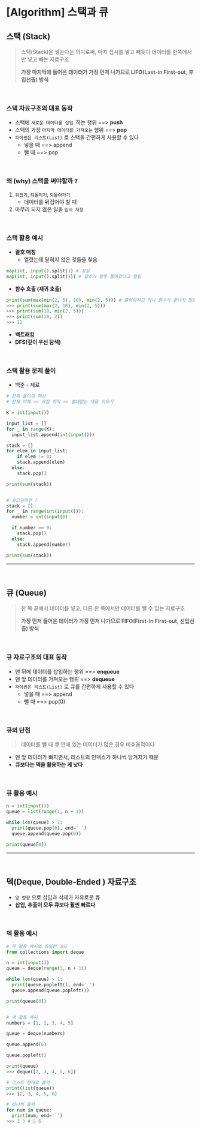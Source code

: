 # [Algorithm] 스택과 큐

## **스택 (Stack)**

> 스택(Stack)은 쌓는다는 의미로써, 마치 접시를 쌓고 빼듯이 데이터를 한쪽에서만 넣고 빼는 자료구조
>
> **가장 마지막에 들어온 데이터가 가장 먼저 나가므로 LIFO(Last-in First-out, 후입선출) 방식**

<br />

### **스택 자료구조의 대표 동작**

- 스택에 `새로운 데이터를 삽입 `하는 행위 ==> **push**
- 스택의 가장 `마지막 데이터를 가져오는` 행위 ==> **pop**
- `파이썬은 리스트(List)` 로 스택을 간편하게 사용할 수 있다
  - 넣을 때 ==> append
  - 뺄 때 ==> pop

<br />

### **왜 (why) 스택을 써야할까 ?**

1. `뒤집기`, `되돌리기`, `되돌아가기`
   - 데이터를 뒤집어야 할 때
2. 마무리 되지 않은 일을 `임시 저장`

<br />

### **스택 활용 예시**

- **괄호 매칭**
  - 열렸는데 닫히지 않은 것들을 찾음

```python
map(int, input().split()) # 정상
map(int, input().split())) # 괄호가 잘못 들어갔다고 알림
```

- **함수 호출 (재귀 호출)**

```python
print(sum(max(min(2, 5), 10), min(2, 5))) # 출력하려고 하니 함수가 끝나지 않음
>>> print(sum(max(2, 10), min(2, 5)))
>>> print(sum(10, min(2, 5)))
>>> print(sum(10, 2))
>>> 12
```

- **백트래킹**
- **DFS(깊이 우선 탐색)**

<br />

### **스택 활용 문제 풀이**

- 백준 - 제로

```python
# 문제 풀이의 핵심
# 문제 이해 >> 요점 파악 >> 쓸데없는 내용 지우기

K = int(input())

input_list = []
for _ in range(K):
  input_list.append(int(input()))

stack = []
for elem in input_list:
	if elem != 0:
    stack.append(elem)
  else:
    stack.pop()

print(sum(stack))


# 숏코딩하면 ?
stack = []
for _ in range(int(input())):
  number = int(input())

  if number == 0:
    stack.pop()
  else:
    stack.append(number)

print(sum(stack))
```

---

<br />

## **큐 (Queue)**

> 한 쪽 끝에서 데이터를 넣고, 다른 한 쪽에서만 데이터를 뺄 수 있는 자료구조
>
> **가장 먼저 들어온 데이터가 가장 먼저 나가므로 FIFO(First-in First-out, 선입선출) 방식**

<br />

### **큐 자료구조의 대표 동작**

- 맨 뒤에 데이터를 삽입하는 행위 ==> **enqueue**
- 맨 앞 데이터를 가져오는 행위 ==> **dequeue**
- `파이썬은 리스트(List)` 로 큐를 간편하게 사용할 수 있다
  - 넣을 때 ==> append
  - 뺄 때 ==> pop(0)

<br />

### **큐의 단점**

> 데이터를 뺄 때 큐 안에 있는 데이터가 많은 경우 비효율적이다

- 맨 앞 데이터가 빠지면서, 리스트의 인덱스가 하나씩 당겨지기 때문
- **큐보다는 덱을 활용하는 게 낫다**

<br />

### **큐 활용 예시**

```python
n = int(input())
queue = list(range(1, n + 1))

while len(queue) > 1:
  print(queue.pop(0), end=' ')
  queue.append(queue.pop(0))

print(queue[0])
```

---

<br />

## **덱(Deque, Double-Ended ) 자료구조**

- `양 방향` 으로 삽입과 삭제가 자유로운 큐
- **삽입, 추출이 모두 큐보다 훨씬 빠르다**

<br />

### **덱 활용 예시**

```python
# 큐 활용 예시와 동일한 코드
from collections import deque

n = int(input())
queue = deque(range(1, n + 1))

while len(queue) > 1:
  print(queue.popleft(), end=' ')
  queue.append(queue.popleft())

print(queue[0])


# 덱 활용 예시
numbers = [1, 2, 3, 4, 5]

queue = deque(numbers)

queue.append(6)

queue.popleft()

print(queue)
>>> deque([2, 3, 4, 5, 6])

# 리스트 형태로 출력
print(list(queue))
>>> [2, 3, 4, 5, 6]

# 하나씩 출력
for num in queue:
  print(num, end=' ')
>>> 2 3 4 5 6
```